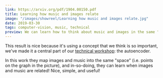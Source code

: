 ```yaml
---
link: https://arxiv.org/pdf/1904.00150.pdf
title: Learning how music and images relate
image: "/images/showreel/Learning how music and images relate.jpg"
date: 2019-03-30
tags: computer-vision, music, technical
preview: We can learn how to think about music and images in the same "space", and thus work out when they are related.
---
```


This result is nice because it's using a concept that we think is so
important, we've made it a central part of our [technical
workshop](/6-week-workshop-on-deep-learning.html): the autoencoder.

In this work they map images and music into the same "space" (i.e. points on
the graph in the picture), and in-so-doing, they can learn when images and
music are related! Nice, simple, and useful!

